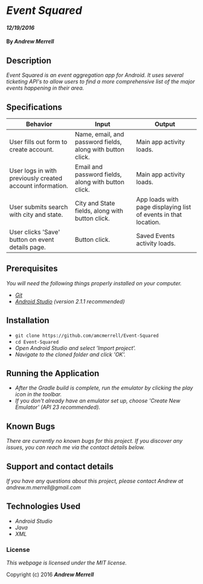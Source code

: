 # _Event Squared_

#### _12/19/2016_

#### By _**Andrew Merrell**_

## Description

_Event Squared is an event aggregation app for Android. It uses several ticketing API's to allow users to find a more comprehensive list of the major events happening in their area._

## Specifications

| Behavior         | Input         | Output         |
|------------------|---------------|----------------|
| User fills out form to create account. | Name, email, and password fields, along with button click. | Main app activity loads. |
| User logs in with previously created account information. | Email and password fields, along with button click. | Main app activity loads. |
| User submits search with city and state. | City and State fields, along with button click. | App loads with page displaying list of events in that location. |
| User clicks 'Save' button on event details page. | Button click. | Saved Events activity loads. |

## Prerequisites

_You will need the following things properly installed on your computer._

* _[Git](http://git-scm.com/)_
* _[Android Studio](https://developer.android.com/studio/install.html) (version 2.1.1 recommended)_

## Installation

* `git clone https://github.com/amcmerrell/Event-Squared`
* `cd Event-Squared`
* _Open Android Studio and select 'Import project'._
* _Navigate to the cloned folder and click 'OK'._

## Running the Application

* _After the Gradle build is complete, run the emulator by clicking the play icon in the toolbar._
* _If you don't already have an emulator set up, choose 'Create New Emulator' (API 23 recommended)._

## Known Bugs
_There are currently no known bugs for this project. If you discover any issues, you can reach me via the contact details below._

## Support and contact details
_If you have any questions about this project, please contact Andrew at andrew.m.merrell@gmail.com_

## Technologies Used
* _Android Studio_
* _Java_
* _XML_

### License

*This webpage is licensed under the MIT license.*

Copyright (c) 2016 **_Andrew Merrell_**
